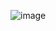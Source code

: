 ![image](https://user-images.githubusercontent.com/57552973/184398756-8a51ae50-ece1-4b17-81a6-261cea6d6a44.png)
